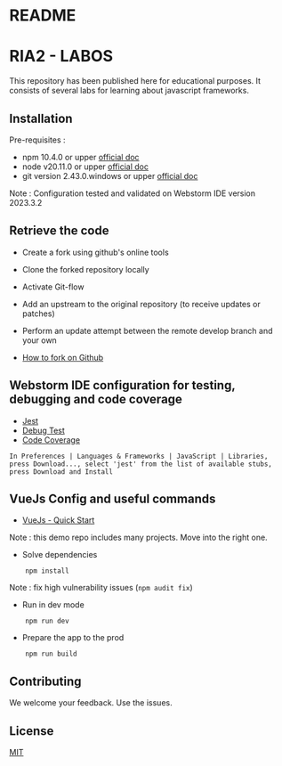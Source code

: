 # README

# RIA2 - LABOS

This repository has been published here for educational purposes. It consists of several labs for learning about javascript frameworks.

## Installation

Pre-requisites :

* npm 10.4.0 or upper [official doc](https://docs.npmjs.com/try-the-latest-stable-version-of-npm)
* node v20.11.0 or upper [official doc](https://nodejs.org/en/download)
* git version 2.43.0.windows or upper [official doc](https://git-scm.com/)

Note : Configuration tested and validated on Webstorm IDE version 2023.3.2

## Retrieve the code

* Create a fork using github's online tools
* Clone the forked repository locally
* Activate Git-flow
* Add an upstream to the original repository (to receive updates or patches)
* Perform an update attempt between the remote develop branch and your own

* [How to fork on Github](https://docs.github.com/en/pull-requests/collaborating-with-pull-requests/working-with-forks/fork-a-repo)

## Webstorm IDE configuration for testing, debugging and code coverage

* [Jest](https://www.jetbrains.com/help/webstorm/running-unit-tests-on-jest.html#ws_node_test_docker)
* [Debug Test](https://www.jetbrains.com/help/webstorm/running-unit-tests-on-jest.html#ws_jest_debugging_tests)
* [Code Coverage](https://www.jetbrains.com/help/webstorm/running-unit-tests-on-jest.html#ws_jest_code_coverage)

```
In Preferences | Languages & Frameworks | JavaScript | Libraries, press Download..., select 'jest' from the list of available stubs, press Download and Install
```

## VueJs Config and useful commands

* [VueJs - Quick Start](https://vuejs.org/guide/quick-start)

Note : this demo repo includes many projects. Move into the right one.

* Solve dependencies

```
    npm install
```

Note : fix high vulnerability issues (```npm audit fix```)

* Run in dev mode 

```
    npm run dev
```

* Prepare the app to the prod

```
    npm run build
```

## Contributing
We welcome your feedback. Use the issues.

## License
[MIT](LICENSE.md)
